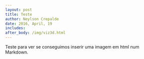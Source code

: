 ```yaml
---
layout: post
title: Teste
author: Neylson Crepalde
date: 2016, April, 19
includes:
after_body: /img/viz3d.html
---
```


Teste para ver se conseguimos inserir uma imagem em html num Markdown.
